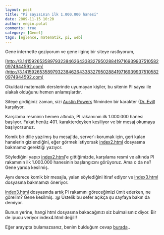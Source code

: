 ```yaml
---
layout: post
title: "Pi sayısının ilk 1.000.000 hanesi"
date: 2009-11-15 10:20
author: engin.polat
comments: true
category: [Genel]
tags: [eğlence, matematik, pi, web]
---
```

Gene internette geziyorum ve gene ilginç bir siteye rastlıyorum,

[http://3.141592653589793238462643383279502884197169399375105820974944592.com](http://3.141592653589793238462643383279502884197169399375105820974944592.com)

Okuldaki matematik derslerinde uyumayan kişiler, bu sitenin PI sayısı ile alakalı olduğunu hemen anlamışlardır.

Siteye girdiğiniz zaman, sizi <a title="Austin Powers" href="http://www.imdb.com/title/tt0118655/" target="_blank" rel="noopener">Austin Powers</a> filminden bir karakter (<a title="Dr.Evil" href="http://www.canpages.ca/blog/wp-content/uploads/2008/12/dr-evil.jpg" target="_blank" rel="noopener">Dr. Evil</a>) karşılıyor.

Karşılama resminin hemen altında, PI rakamının ilk 1.000.000 hanesi başlıyor. Fakat henüz 401. karakterdeyken kesiliyor ve bir mesaj okumaya başlıyorsunuz.

Komik bir dille yazılmış bu mesaj'da, server'ı korumak için, geri kalan hanelerin gizlendiğini, eğer görmek istiyorsak <a title="index2.html" href="http://3.141592653589793238462643383279502884197169399375105820974944592.com/index2.html" target="_blank" rel="noopener">index2.html</a> dosyasına bakmamız gerektiği yazıyor.

Söylediğini yapıp <a title="index2.html" href="http://3.141592653589793238462643383279502884197169399375105820974944592.com/index2.html" target="_blank" rel="noopener">index2.html</a>'e gittiğimizde, karşılama resmi ve altında PI rakamının ilk 1.000.000 hanesinin başlangıcını görüyoruz. Ama o da ne? Gene yarıda kesilmiş.

Aynı derece komik bir mesajla, yalan söylediğini itiraf ediyor ve <a title="index3.html" href="http://3.141592653589793238462643383279502884197169399375105820974944592.com/index3.html" target="_blank" rel="noopener">index3.html</a> dosyasına bakmamızı öneriyor.

<a title="index3.html" href="http://3.141592653589793238462643383279502884197169399375105820974944592.com/index3.html" target="_blank" rel="noopener">index3.html</a> dosyasında artık PI rakamını göreceğimizi ümit ederken, ne görelim? Gene kesilmiş. :@ Üstelik bu sefer açıkça şu sayfaya bakın da demiyor.

Bunun yerine, hangi html dosyasına bakacağınızı siz bulmalısınız diyor. Bir de ipucu veriyor index4.html değil!!

Eğer arayıpta bulamazsanız, benim bulduğum cevap <a title="index314.html" href="http://3.141592653589793238462643383279502884197169399375105820974944592.com/index314.html" target="_blank" rel="noopener">burada</a>..

